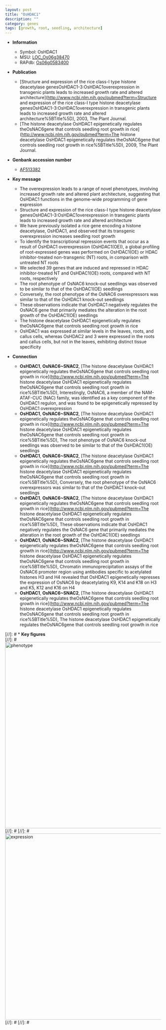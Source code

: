 ```yaml
---
layout: post
title: "OsHDAC1"
description: ""
category: genes
tags: [growth, root, seedling, architecture]
---
```


* **Information**  
    + Symbol: OsHDAC1  
    + MSU: [LOC_Os06g38470](http://rice.plantbiology.msu.edu/cgi-bin/ORF_infopage.cgi?orf=LOC_Os06g38470)  
    + RAPdb: [Os06g0583400](http://rapdb.dna.affrc.go.jp/viewer/gbrowse_details/irgsp1?name=Os06g0583400)  

* **Publication**  
    + [Structure and expression of the rice class-I type histone deacetylase genesOsHDAC1-3:OsHDAC1overexpression in transgenic plants leads to increased growth rate and altered architecture](http://www.ncbi.nlm.nih.gov/pubmed?term=Structure and expression of the rice class-I type histone deacetylase genesOsHDAC1-3:OsHDAC1overexpression in transgenic plants leads to increased growth rate and altered architecture%5BTitle%5D), 2003, The Plant Journal.
    + [The histone deacetylase OsHDAC1 epigenetically regulates theOsNAC6gene that controls seedling root growth in rice](http://www.ncbi.nlm.nih.gov/pubmed?term=The histone deacetylase OsHDAC1 epigenetically regulates theOsNAC6gene that controls seedling root growth in rice%5BTitle%5D), 2009, The Plant Journal.

* **Genbank accession number**  
    + [AF513382](http://www.ncbi.nlm.nih.gov/nuccore/AF513382)

* **Key message**  
    + The overexpression leads to a range of novel phenotypes, involving increased growth rate and altered plant architecture, suggesting that OsHDAC1 functions in the genome-wide programming of gene expression
    + Structure and expression of the rice class-I type histone deacetylase genesOsHDAC1-3:OsHDAC1overexpression in transgenic plants leads to increased growth rate and altered architecture
    + We have previously isolated a rice gene encoding a histone deacetylase, OsHDAC1, and observed that its transgenic overexpression increases seedling root growth
    + To identify the transcriptional repression events that occur as a result of OsHDAC1 overexpression (OsHDAC1(OE)), a global profiling of root-expressed genes was performed on OsHDAC1(OE) or HDAC inhibitor-treated non-transgenic (NT) roots, in comparison with untreated NT roots
    + We selected 39 genes that are induced and repressed in HDAC inhibitor-treated NT and OsHDAC1(OE) roots, compared with NT roots, respectively
    + The root phenotype of OsNAC6 knock-out seedlings was observed to be similar to that of the OsHDAC1(OE) seedlings
    + Conversely, the root phenotype of the OsNAC6 overexpressors was similar to that of the OsHDAC1 knock-out seedlings
    + These observations indicate that OsHDAC1 negatively regulates the OsNAC6 gene that primarily mediates the alteration in the root growth of the OsHDAC1(OE) seedlings
    + The histone deacetylase OsHDAC1 epigenetically regulates theOsNAC6gene that controls seedling root growth in rice
    + OsHDAC1 was expressed at similar levels in the leaves, roots, and callus cells, whereas OsHDAC2 and 3 were expressed in the roots and callus cells, but not in the leaves, exhibiting distinct tissue specificity

* **Connection**  
    + __OsHDAC1__, __OsNAC6~SNAC2__, [The histone deacetylase OsHDAC1 epigenetically regulates theOsNAC6gene that controls seedling root growth in rice](http://www.ncbi.nlm.nih.gov/pubmed?term=The histone deacetylase OsHDAC1 epigenetically regulates theOsNAC6gene that controls seedling root growth in rice%5BTitle%5D), Interestingly, OsNAC6, a member of the NAM-ATAF-CUC (NAC) family, was identified as a key component of the OsHDAC1 regulon, and was found to be epigenetically repressed by OsHDAC1 overexpression
    + __OsHDAC1__, __OsNAC6~SNAC2__, [The histone deacetylase OsHDAC1 epigenetically regulates theOsNAC6gene that controls seedling root growth in rice](http://www.ncbi.nlm.nih.gov/pubmed?term=The histone deacetylase OsHDAC1 epigenetically regulates theOsNAC6gene that controls seedling root growth in rice%5BTitle%5D), The root phenotype of OsNAC6 knock-out seedlings was observed to be similar to that of the OsHDAC1(OE) seedlings
    + __OsHDAC1__, __OsNAC6~SNAC2__, [The histone deacetylase OsHDAC1 epigenetically regulates theOsNAC6gene that controls seedling root growth in rice](http://www.ncbi.nlm.nih.gov/pubmed?term=The histone deacetylase OsHDAC1 epigenetically regulates theOsNAC6gene that controls seedling root growth in rice%5BTitle%5D), Conversely, the root phenotype of the OsNAC6 overexpressors was similar to that of the OsHDAC1 knock-out seedlings
    + __OsHDAC1__, __OsNAC6~SNAC2__, [The histone deacetylase OsHDAC1 epigenetically regulates theOsNAC6gene that controls seedling root growth in rice](http://www.ncbi.nlm.nih.gov/pubmed?term=The histone deacetylase OsHDAC1 epigenetically regulates theOsNAC6gene that controls seedling root growth in rice%5BTitle%5D), These observations indicate that OsHDAC1 negatively regulates the OsNAC6 gene that primarily mediates the alteration in the root growth of the OsHDAC1(OE) seedlings
    + __OsHDAC1__, __OsNAC6~SNAC2__, [The histone deacetylase OsHDAC1 epigenetically regulates theOsNAC6gene that controls seedling root growth in rice](http://www.ncbi.nlm.nih.gov/pubmed?term=The histone deacetylase OsHDAC1 epigenetically regulates theOsNAC6gene that controls seedling root growth in rice%5BTitle%5D), Chromatin immunoprecipitation assays of the OsNAC6 promoter region using antibodies specific to acetylated histones H3 and H4 revealed that OsHDAC1 epigenetically represses the expression of OsNAC6 by deacetylating K9, K14 and K18 on H3 and K5, K12 and K16 on H4
    + __OsHDAC1__, __OsNAC6~SNAC2__, [The histone deacetylase OsHDAC1 epigenetically regulates theOsNAC6gene that controls seedling root growth in rice](http://www.ncbi.nlm.nih.gov/pubmed?term=The histone deacetylase OsHDAC1 epigenetically regulates theOsNAC6gene that controls seedling root growth in rice%5BTitle%5D), The histone deacetylase OsHDAC1 epigenetically regulates theOsNAC6gene that controls seedling root growth in rice

[//]: # * **Key figures**  
[//]: # <img src="http://funRiceGenes.github.io/images/OsHDAC1.pheno.png" alt="phenotype"  style="width: 600px;"/>
[//]: # 
[//]: # <img src="http://funRiceGenes.github.io/images/OsHDAC1.exp.png" alt="expression"  style="width: 600px;"/>
[//]: # 
[//]: # 
